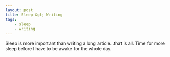 ```yaml
---
layout: post
title: Sleep &gt; Writing
tags:
    - sleep
    - writing
---
```


Sleep is more important than writing a long article...that is all. Time for more sleep before I have to be awake for the whole day.
